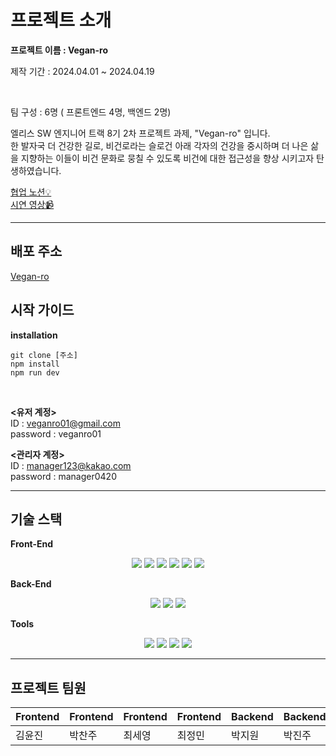 # 프로젝트 소개
**프로젝트 이름 : Vegan-ro**
<p>제작 기간 : 2024.04.01 ~ 2024.04.19</p> <br>
<p>팀 구성 : 6명 ( 프론트엔드 4명, 백엔드 2명)</p>
<p> 엘리스 SW 엔지니어 트랙 8기 2차 프로젝트 과제, "Vegan-ro" 입니다. <br> 한 발자국 더 건강한 길로, 비건로라는 슬로건 아래 각자의 건강을 중시하며 더 나은 삶을 지향하는 이들이 비건 문화로 뭉칠 수 있도록 비건에 대한 접근성을 향상 시키고자 탄생하였습니다. </p>

[협업 노션💡](https://alert-curler-7a3.notion.site/Project-2-Vegan-ro-4b48b9fa012e455b989c07199e5cf51f?pvs=4)<br>
[시연 영상📹](https://www.youtube.com/watch?v=7NQiQGzf-qI)

---

## 배포 주소
[Vegan-ro](https://veganro-frontend.vercel.app/)


## 시작 가이드

**installation**
```
git clone [주소]
npm install 
npm run dev 
```
<br>

**<유저 계정>**<br>
ID : veganro01@gmail.com<br>
password : veganro01

**<관리자 계정>**<br>
ID : manager123@kakao.com<br>
password : manager0420  

---

## 기술 스택
**Front-End**
<div align="center">
  <img src="https://img.shields.io/badge/react-61DAFB?style=for-the-badge&logo=react&logoColor=black"> 
  <img src="https://img.shields.io/badge/jquery-0769AD?style=for-the-badge&logo=jquery&logoColor=white">
  <img src="https://img.shields.io/badge/styledcomponents-DB7093?style=for-the-badge&logo=styledcomponents&logoColor=white">
  <img src="https://img.shields.io/badge/reactrouter-CA4245?style=for-the-badge&logo=reactrouter&logoColor=white">
  <img src="https://img.shields.io/badge/vite-646CFF?style=for-the-badge&logo=vite&logoColor=white">
  <img src="https://img.shields.io/badge/recoil-3578E5?style=for-the-badge&logo=recoil&logoColor=white">
</div>

**Back-End**
<div align="center">
  <img src="https://img.shields.io/badge/nodedotjs-5FA04E?style=for-the-badge&logo=nodedotjs&logoColor=white">
  <img src="https://img.shields.io/badge/mongodb-47A248?style=for-the-badge&logo=mongodb&logoColor=white">
  <img src="https://img.shields.io/badge/nestjs-E0234E?style=for-the-badge&logo=nestjs&logoColor=white">
</div>

**Tools**
<div align="center">
  <img src="https://img.shields.io/badge/github-181717?style=for-the-badge&logo=github&logoColor=white">
  <img src="https://img.shields.io/badge/gitlab-FC6D26?style=for-the-badge&logo=gitlab&logoColor=white">
  <img src="https://img.shields.io/badge/notion-000000?style=for-the-badge&logo=notion&logoColor=white">
  <img src="https://img.shields.io/badge/discord-5865F2?style=for-the-badge&logo=discord&logoColor=white">
</div>

---

## 프로젝트 팀원

| Frontend | Frontend | Frontend | Frontend | Backend | Backend |
| --- | --- | --- | --- | --- | --- |
| 김윤진 | 박찬주 | 최세영 | 최정민 | 박지원 | 박진주 |
